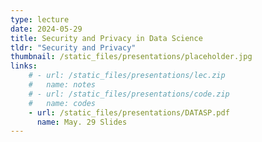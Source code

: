 ```yaml
---
type: lecture
date: 2024-05-29
title: Security and Privacy in Data Science
tldr: "Security and Privacy"
thumbnail: /static_files/presentations/placeholder.jpg
links: 
    # - url: /static_files/presentations/lec.zip
    #   name: notes
    # - url: /static_files/presentations/code.zip
    #   name: codes
    - url: /static_files/presentations/DATASP.pdf
      name: May. 29 Slides
---
```

<!-- **Suggested Readings:**
- [Readings 1](http://example.com)
- [Readings 2](http://example.com) -->
